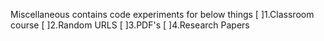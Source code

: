 Miscellaneous contains code experiments for below things
  [ ]1.Classroom course
  [ ]2.Random URLS
  [ ]3.PDF's
  [ ]4.Research Papers
